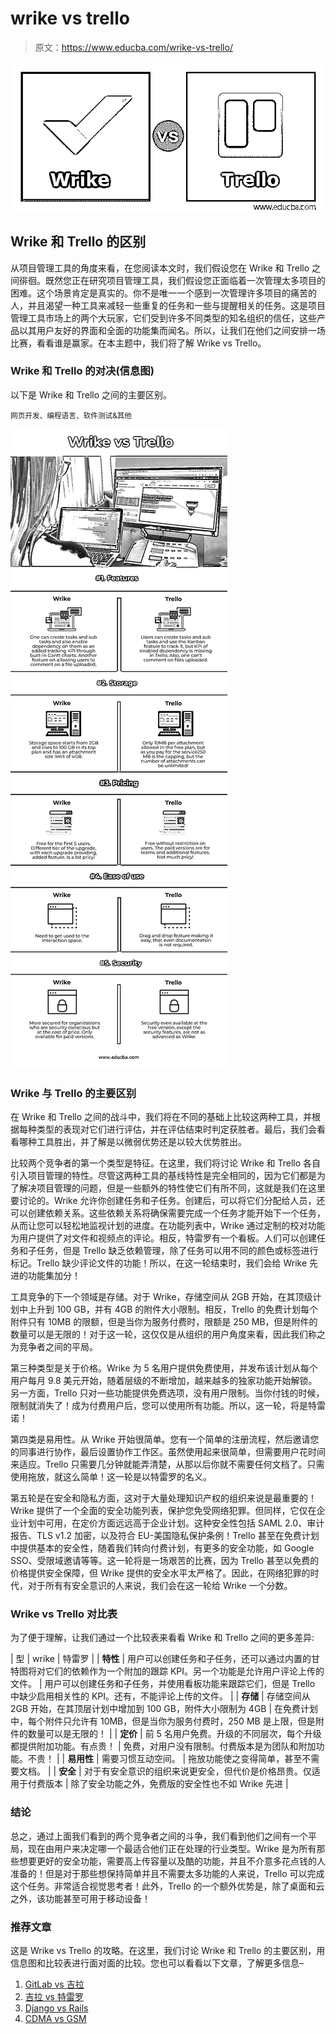 # wrike vs trello

> 原文：<https://www.educba.com/wrike-vs-trello/>

![Wrike vs Trello](img/36aa58f036e16f9f119dd8a80a0d93f5.png)



## Wrike 和 Trello 的区别

从项目管理工具的角度来看，在您阅读本文时，我们假设您在 Wrike 和 Trello 之间徘徊。既然您正在研究项目管理工具，我们假设您正面临着一次管理太多项目的困难。这个场景肯定是真实的。你不是唯一一个感到一次管理许多项目的痛苦的人，并且渴望一种工具来减轻一些重复的任务和一些与提醒相关的任务。这是项目管理工具市场上的两个大玩家，它们受到许多不同类型的知名组织的信任，这些产品以其用户友好的界面和全面的功能集而闻名。所以，让我们在他们之间安排一场比赛，看看谁是赢家。在本主题中，我们将了解 Wrike vs Trello。

### Wrike 和 Trello 的对决(信息图)

以下是 Wrike 和 Trello 之间的主要区别。

<small>网页开发、编程语言、软件测试&其他</small>

![Wrike vs Trello info](img/eed4749ab100d2c984eb8ca270271be8.png)



### Wrike 与 Trello 的主要区别

在 Wrike 和 Trello 之间的战斗中，我们将在不同的基础上比较这两种工具，并根据每种类型的表现对它们进行评估，并在评估结束时判定获胜者。最后，我们会看看哪种工具胜出，并了解是以微弱优势还是以较大优势胜出。

比较两个竞争者的第一个类型是特征。在这里，我们将讨论 Wrike 和 Trello 各自引入项目管理的特性。尽管这两种工具的基线特性是完全相同的，因为它们都是为了解决项目管理的问题，但是一些额外的特性使它们有所不同，这就是我们在这里要讨论的。Wrike 允许你创建任务和子任务。创建后，可以将它们分配给人员，还可以创建依赖关系。这些依赖关系将确保需要完成一个任务才能开始下一个任务，从而让您可以轻松地监视计划的进度。在功能列表中，Wrike 通过定制的校对功能为用户提供了对文件和视频点的评论。相反，特雷罗有一个看板。人们可以创建任务和子任务，但是 Trello 缺乏依赖管理，除了任务可以用不同的颜色或标签进行标记。Trello 缺少评论文件的功能！所以，在这一轮结束时，我们会给 Wrike 先进的功能集加分！

工具竞争的下一个领域是存储。对于 Wrike，存储空间从 2GB 开始，在其顶级计划中上升到 100 GB，并有 4GB 的附件大小限制。相反，Trello 的免费计划每个附件只有 10MB 的限额，但是当你为服务付费时，限额是 250 MB，但是附件的数量可以是无限的！对于这一轮，这仅仅是从组织的用户角度来看，因此我们称之为竞争者之间的平局。

第三种类型是关于价格。Wrike 为 5 名用户提供免费使用，并发布该计划从每个用户每月 9.8 美元开始，随着层级的不断增加，越来越多的独家功能开始解锁。另一方面，Trello 只对一些功能提供免费选项，没有用户限制。当你付钱的时候，限制就消失了！成为付费用户后，您可以使用所有功能。所以，这一轮，将是特雷诺！

第四类是易用性。从 Wrike 开始很简单。您有一个简单的注册流程，然后邀请您的同事进行协作，最后设置协作工作区。虽然使用起来很简单，但需要用户花时间来适应。Trello 只需要几分钟就能弄清楚，从那以后你就不需要任何文档了。只需使用拖放，就这么简单！这一轮是以特雷罗的名义。

第五轮是在安全和隐私方面，这对于大量处理知识产权的组织来说是最重要的！Wrike 提供了一个全面的安全功能列表，保护您免受网络犯罪。但同样，它仅在企业计划中可用，在定价方面远远高于企业计划。这种安全性包括 SAML 2.0、审计报告、TLS v1.2 加密，以及符合 EU-美国隐私保护条例！Trello 甚至在免费计划中提供基本的安全性，随着我们转向付费计划，有更多的安全功能，如 Google SSO、受限域邀请等等。这一轮将是一场艰苦的比赛，因为 Trello 甚至以免费的价格提供安全保障，但 Wrike 提供的安全水平太严格了。因此，在网络犯罪的时代，对于所有有安全意识的人来说，我们会在这一轮给 Wrike 一个分数。

### Wrike vs Trello 对比表

为了便于理解，让我们通过一个比较表来看看 Wrike 和 Trello 之间的更多差异:

| 型 | wrike | 特雷罗 |
| **特性** | 用户可以创建任务和子任务，还可以通过内置的甘特图将对它们的依赖作为一个附加的跟踪 KPI。另一个功能是允许用户评论上传的文件。 | 用户可以创建任务和子任务，并使用看板功能来跟踪它们，但是 Trello 中缺少启用相关性的 KPI。还有，不能评论上传的文件。 |
| **存储** | 存储空间从 2GB 开始，在其顶层计划中增加到 100 GB，附件大小限制为 4GB | 在免费计划中，每个附件只允许有 10MB，但是当你为服务付费时，250 MB 是上限，但是附件的数量可以是无限的！ |
| **定价** | 前 5 名用户免费。升级的不同层次，每个升级都提供附加功能。有点贵！ | 免费，对用户没有限制。付费版本是为团队和附加功能。不贵！ |
| **易用性** | 需要习惯互动空间。 | 拖放功能使之变得简单，甚至不需要文档。 |
| **安全** | 对于有安全意识的组织来说更安全，但代价是价格昂贵。仅适用于付费版本 | 除了安全功能之外，免费版的安全性也不如 Wrike 先进 |

### 结论

总之，通过上面我们看到的两个竞争者之间的斗争，我们看到他们之间有一个平局，现在由用户来决定哪一个最适合他们正在处理的行业类型。Wrike 是为所有那些想要更好的安全功能，需要高上传容量以及酷的功能，并且不介意多花点钱的人准备的！但是对于那些想保持简单并且不需要太多功能的人来说，Trello 可以完成这个任务。非常适合视觉思考者！此外，Trello 的一个额外优势是，除了桌面和云之外，该功能甚至可用于移动设备！

### 推荐文章

这是 Wrike vs Trello 的攻略。在这里，我们讨论 Wrike 和 Trello 的主要区别，用信息图和比较表进行面对面的比较。您也可以看看以下文章，了解更多信息–

1.  [GitLab vs 吉拉](https://www.educba.com/gitlab-vs-jira/)
2.  [吉拉 vs 特雷罗](https://www.educba.com/jira-vs-trello/)
3.  [Django vs Rails](https://www.educba.com/django-vs-rails/)
4.  [CDMA vs GSM](https://www.educba.com/cdma-vs-gsm/)






